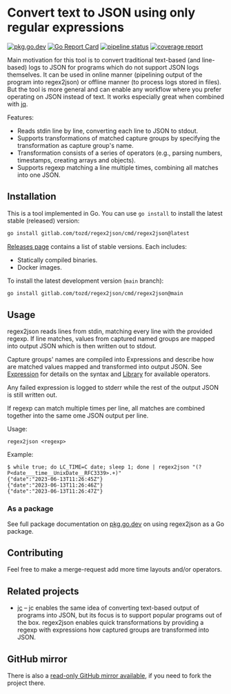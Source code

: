 # Convert text to JSON using only regular expressions

[![pkg.go.dev](https://pkg.go.dev/badge/gitlab.com/tozd/regex2json)](https://pkg.go.dev/gitlab.com/tozd/regex2json)
[![Go Report Card](https://goreportcard.com/badge/gitlab.com/tozd/regex2json)](https://goreportcard.com/report/gitlab.com/tozd/regex2json)
[![pipeline status](https://gitlab.com/tozd/regex2json/badges/main/pipeline.svg?ignore_skipped=true)](https://gitlab.com/tozd/regex2json/-/pipelines)
[![coverage report](https://gitlab.com/tozd/regex2json/badges/main/coverage.svg)](https://gitlab.com/tozd/regex2json/-/graphs/main/charts)

Main motivation for this tool is to convert traditional text-based (and line-based) logs to JSON
for programs which do not support JSON logs themselves.
It can be used in online manner (pipelining output of the program into regex2json) or offline manner
(to process logs stored in files). But the tool is more general and can enable any workflow where
you prefer operating on JSON instead of text. It works especially great when combined with
[jq](https://jqlang.github.io/jq/).

Features:

- Reads stdin line by line, converting each line to JSON to stdout.
- Supports transformations of matched capture groups by specifying the transformation as capture group's name.
- Transformation consists of a series of operators (e.g., parsing numbers, timestamps, creating arrays and objects).
- Supports regexp matching a line multiple times, combining all matches into one JSON.

## Installation

This is a tool implemented in Go. You can use `go install` to install the latest stable (released) version:

```sh
go install gitlab.com/tozd/regex2json/cmd/regex2json@latest
```

[Releases page](https://gitlab.com/tozd/regex2json/-/releases)
contains a list of stable versions. Each includes:

- Statically compiled binaries.
- Docker images.

To install the latest development version (`main` branch):

```sh
go install gitlab.com/tozd/regex2json/cmd/regex2json@main
```

## Usage

regex2json reads lines from stdin, matching every line with the provided regexp.
If line matches, values from captured named groups are mapped into output JSON
which is then written out to stdout.

Capture groups' names are compiled into Expressions and describe how are matched
values mapped and transformed into output JSON. See
[Expression](https://pkg.go.dev/gitlab.com/tozd/regex2json#Expression)
for details on the syntax and
[Library](https://pkg.go.dev/gitlab.com/tozd/regex2json#Library)
for available operators.

Any failed expression is logged to stderr while the rest of the output JSON is still
written out.

If regexp can match multiple times per line, all matches are combined together
into the same ome JSON output per line.

Usage:

```
regex2json <regexp>
```

Example:

```
$ while true; do LC_TIME=C date; sleep 1; done | regex2json "(?P<date___time__UnixDate__RFC3339>.+)"
{"date":"2023-06-13T11:26:45Z"}
{"date":"2023-06-13T11:26:46Z"}
{"date":"2023-06-13T11:26:47Z"}
```

### As a package

See full package documentation on [pkg.go.dev](https://pkg.go.dev/badge/gitlab.com/tozd/regex2json)
on using regex2json as a Go package.

## Contributing

Feel free to make a merge-request add more time layouts and/or operators.

## Related projects

- [jc](https://github.com/kellyjonbrazil/jc) – jc enables the same idea of converting text-based output of
  programs into JSON, but its focus is to support popular programs out of the box. regex2json enables quick
  transformations by providing a regexp with expressions how captured groups are transformed into JSON.

## GitHub mirror

There is also a [read-only GitHub mirror available](https://github.com/tozd/regex2json),
if you need to fork the project there.
